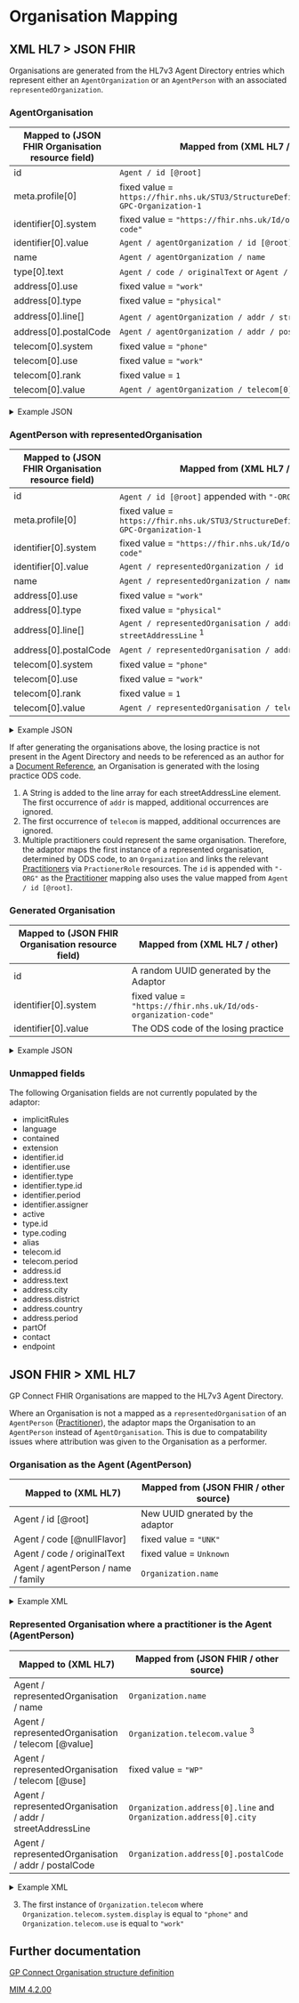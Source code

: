 # Organisation Mapping

## XML HL7 > JSON FHIR

Organisations are generated from the HL7v3 Agent Directory entries which represent either an `AgentOrganization`
or an `AgentPerson` with an associated `representedOrganization`.

### AgentOrganisation
| Mapped to (JSON FHIR Organisation resource field) | Mapped from (XML HL7 / other)                                                               |
|---------------------------------------------------|---------------------------------------------------------------------------------------------|
| id                                                | `Agent / id [@root]`                                                                        |
| meta.profile\[0]                                  | fixed value = `https://fhir.nhs.uk/STU3/StructureDefinition/CareConnect-GPC-Organization-1` |
| identifier\[0].system                             | fixed value = `"https://fhir.nhs.uk/Id/ods-organization-code"`                              |   
| identifier\[0].value                              | `Agent / agentOrganization / id [@root]`                                                    |
| name                                              | `Agent / agentOrganization / name`                                                          | 
| type\[0].text                                     | `Agent / code / originalText` or `Agent / code [@displayName]`                              |
| address\[0].use                                   | fixed value = `"work"`                                                                      |
| address\[0].type                                  | fixed value = `"physical"`                                                                  |
| address\[0].line[]                                | `Agent / agentOrganization / addr / streetAddressLine` <sup>1</sup>                         |
| address\[0].postalCode                            | `Agent / agentOrganization / addr / postalCode`                                             |
| telecom\[0].system                                | fixed value = `"phone"`                                                                     |
| telecom\[0].use                                   | fixed value = `"work"`                                                                      |
| telecom\[0].rank                                  | fixed value = `1`                                                                           |
| telecom\[0].value                                 | `Agent / agentOrganization / telecom[0] [@value]`                                           |

<details>
<summary>Example JSON</summary>

```
{
    "resource": {
        "resourceType": "Organization",
        "id": "4D60F559-16D2-43CD-88FD-E779B43D915E",
        "meta": {
            "profile": [
                "https://fhir.nhs.uk/STU3/StructureDefinition/CareConnect-GPC-Organization-1"
            ]
        },
        "identifier": [
            {
                "system": "https://fhir.nhs.uk/Id/ods-organization-code",
                "value": "A86005"
            }
        ],
        "type": [
            {
                "text": "Other person"
            }
        ],
        "name": "West Farm Surgery",
        "telecom": [
            {
                "system": "phone",
                "value": "01132050080",
                "use": "work",
                "rank": 1
            }
        ],
        "address": [
            {
                "use": "work",
                "type": "physical",
                "line": [
                    "31 West Farm Avenue",
                    "Newcastle Upon Tyne",
                    "Tyne and Wear"
                ],
                "postalCode": "NE12 8LS"
            }
        ]
    }
}

```
</details>

### AgentPerson with representedOrganisation
| Mapped to (JSON FHIR Organisation resource field) | Mapped from (XML HL7 / other)                                                               |
|---------------------------------------------------|---------------------------------------------------------------------------------------------|
| id                                                | `Agent / id [@root]` appended with `"-ORG"` <sup>2</sup>                                    |
| meta.profile\[0]                                  | fixed value = `https://fhir.nhs.uk/STU3/StructureDefinition/CareConnect-GPC-Organization-1` |
| identifier\[0].system                             | fixed value = `"https://fhir.nhs.uk/Id/ods-organization-code"`                              |
| identifier\[0].value                              | `Agent / representedOrganization / id [@extention]`                                         |
| name                                              | `Agent / representedOrganization / name`                                                    |
| address\[0].use                                   | fixed value = `"work"`                                                                      |
| address\[0].type                                  | fixed value = `"physical"`                                                                  |
| address\[0].line[]                                | `Agent / representedOrganisation / addr / streetAddressLine` <sup>1</sup>                   |
| address\[0].postalCode                            | `Agent / representedOrganisation / addr / postalCode`                                       |
| telecom\[0].system                                | fixed value = `"phone"`                                                                     |
| telecom\[0].use                                   | fixed value = `"work"`                                                                      |
| telecom\[0].rank                                  | fixed value = `1`                                                                           |
| telecom\[0].value                                 | `Agent / representedOrganisation / telecom[0] [@value]`                                     |

<details>
<summary>Example JSON</summary>

```
 {
    "resource": {
        "resourceType": "Organization",
        "id": "1E8A8446-A0C1-11ED-808B-AC162D1F16F0-ORG",
        "meta": {
            "profile": [
                "https://fhir.nhs.uk/STU3/StructureDefinition/CareConnect-GPC-Organization-1"
            ]
        },
        "identifier": [
            {
                "system": "https://fhir.nhs.uk/Id/ods-organization-code",
                "value": "A86005"
            }
        ],
        "name": "West Farm Surgery",
        "telecom": [
            {
                "system": "phone",
                "value": "01132050080",
                "use": "work",
                "rank": 1
            }
        ],
        "address": [
            {
                "use": "work",
                "type": "physical",
                "line": [
                    "31 West Farm Avenue",
                    "Newcastle Upon Tyne",
                    "Tyne and Wear"
                ],
                "postalCode": "NE12 8LS"
            }
        ]
    }
}

```
</details>

If after generating the organisations above, the losing practice is not present in the Agent Directory and 
needs to be referenced as an author for a [Document Reference](../document%20references/README.md), an Organisation 
is generated with the losing practice ODS code.

1. A String is added to the line array for each streetAddressLine element. The first occurrence of `addr` is mapped,
   additional occurrences are ignored.
2. The first occurrence of `telecom` is mapped, additional occurrences are ignored.
3. Multiple practitioners could represent the same organisation. Therefore, the adaptor maps the first instance of
   a represented organisation, determined by ODS code, to an `Organization` and links the relevant
   [Practitioners](../practioners/README.md) via `PractionerRole` resources. The `id` is appended with `"-ORG"` as the
   [Practitioner](../practioners/README.md) mapping also uses the value mapped from `Agent / id [@root]`.

### Generated Organisation
| Mapped to (JSON FHIR Organisation resource field) | Mapped from (XML HL7 / other)                                  |
|---------------------------------------------------|----------------------------------------------------------------|
| id                                                | A random UUID generated by the Adaptor                         |
| identifier\[0].system                             | fixed value = `"https://fhir.nhs.uk/Id/ods-organization-code"` |
| identifier\[0].value                              | The ODS code of the losing practice                            |

<details>
<summary>Example JSON</summary>

```
{
    "resource": {
        "resourceType": "Organization",
        "id": "5f536500-f139-4524-a649-70016869a00f",
        "meta": {
            "profile": [
                "https://fhir.nhs.uk/STU3/StructureDefinition/CareConnect-GPC-Organization-1"
            ]
        },
        "identifier": [
            {
                "system": "https://fhir.nhs.uk/Id/ods-organization-code",
                "value": "D5445"
            }
        ]
    }
}

```
</details>

### Unmapped fields

The following Organisation fields are not currently populated by the adaptor: 

- implicitRules
- language
- contained
- extension
- identifier.id
- identifier.use
- identifier.type
- identifier.type.id
- identifier.period
- identifier.assigner
- active
- type.id
- type.coding
- alias
- telecom.id
- telecom.period
- address.id
- address.text
- address.city
- address.district
- address.country
- address.period
- partOf
- contact
- endpoint

## JSON FHIR > XML HL7

GP Connect FHIR Organisations are mapped to the HL7v3 Agent Directory.  

Where an Organisation is not a mapped as a `representedOrganisation` of an `AgentPerson` ([Practitioner](../practioners/README.md)), the adaptor maps the 
Organisation to an `AgentPerson` instead of `AgentOrganisation`. This is due to compatability issues where attribution 
was given to the Organisation as a performer.

### Organisation as the Agent (AgentPerson)
| Mapped to (XML HL7)                 | Mapped from (JSON FHIR / other source) |
|-------------------------------------|----------------------------------------|
| Agent / id \[@root]                 | New UUID gnerated by the adaptor       |
| Agent / code \[@nullFlavor]         | fixed value = `"UNK"`                  |
| Agent / code / originalText         | fixed value = `Unknown`                |
| Agent / agentPerson / name / family | `Organization.name`                    |

<details>
    <summary>Example XML</summary>

```
<Agent classCode="AGNT">
    <id root="38DED72A-6D4B-4838-8751-8498E579AF03"/>
    <code nullFlavor="UNK">
        <originalText>Unknown</originalText>
    </code>
    <agentPerson classCode="PSN" determinerCode="INSTANCE">
        <name>
            <family>TEMPLE SOWERBY MEDICAL PRACTICE</family>
        </name>
    </agentPerson>
</Agent>
```
</details>

### Represented Organisation where a practitioner is the Agent (AgentPerson) 
| Mapped to (XML HL7)                                        | Mapped from (JSON FHIR / other source)                            |
|------------------------------------------------------------|-------------------------------------------------------------------|
| Agent / representedOrganisation / name                     | `Organization.name`                                               | 
| Agent / representedOrganisation / telecom \[@value]        | `Organization.telecom.value` <sup>3</sup>                         |
| Agent / representedOrganisation / telecom \[@use]          | fixed value = `"WP"`                                              |
| Agent / representedOrganisation / addr / streetAddressLine | `Organization.address[0].line` and `Organization.address[0].city` |
| Agent / representedOrganisation / addr / postalCode        | `Organization.address[0].postalCode`                              |  

<details>
    <summary>Example XML</summary>

```
<Agent classCode="AGNT">
    <id root="BDB45F13-D71B-474B-9A12-BB39A53B6273"/>
    <code nullFlavor="UNK">
        <originalText>General Medical Practitioner</originalText>
    </code>
    <agentPerson classCode="PSN" determinerCode="INSTANCE">
        <name>
            <prefix>Mr</prefix>
            <given>NHS</given>
            <family>Test</family>
        </name>
    </agentPerson>
    <representedOrganization classCode="ORG" determinerCode="INSTANCE">
        <name>TEMPLE SOWERBY MEDICAL PRACTICE</name>
        <telecom use="WP" value="tel:01133800000"/>
        <addr use="WP">
            <streetAddressLine>Fulford Grange</streetAddressLine>
            <streetAddressLine>Micklefield Lane</streetAddressLine>
            <streetAddressLine>Rawdon</streetAddressLine>
            <streetAddressLine>Rawdon</streetAddressLine>
            <streetAddressLine>Leeds</streetAddressLine>
            <postalCode>LS19 6BA</postalCode>
        </addr>
    </representedOrganization>
</Agent>
```
</details>

3. The first instance of `Organization.telecom` where `Organization.telecom.system.display` is equal to `"phone"` and `Organization.telecom.use` is equal to `"work"`

## Further documentation
[GP Connect Organisation structure definition](https://fhir.nhs.uk/STU3/StructureDefinition/CareConnect-GPC-Organization-1)

[MIM 4.2.00](https://data.developer.nhs.uk/dms/mim/4.2.00/Index.htm)
